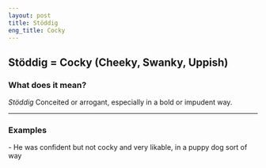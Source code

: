 ```yaml
---
layout: post
title: Stöddig
eng_title: Cocky
---
```

Stöddig = Cocky (Cheeky, Swanky, Uppish)
----

### What does it mean?

*Stöddig* Conceited or arrogant, especially in a bold or impudent way.

----

### Examples
\- He was confident but not cocky and very likable, in a puppy dog sort of way


